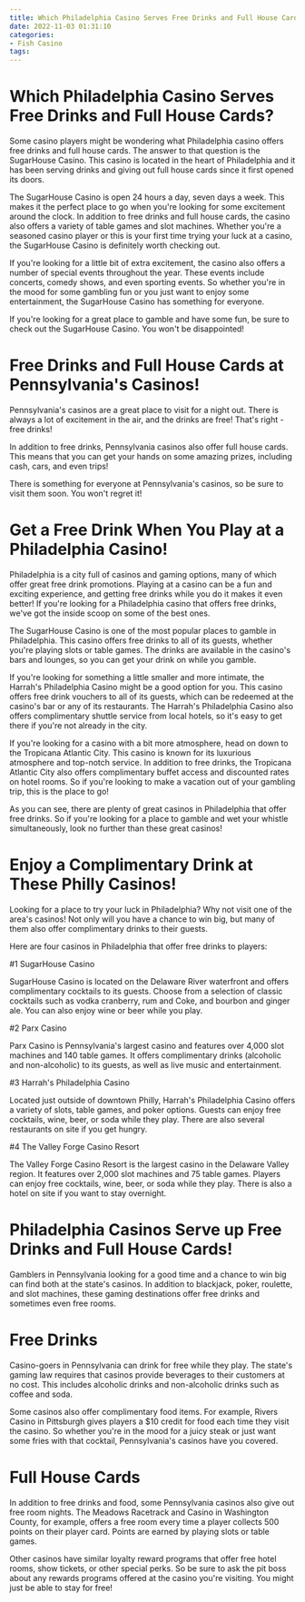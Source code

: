 ```yaml
---
title: Which Philadelphia Casino Serves Free Drinks and Full House Cards
date: 2022-11-03 01:31:10
categories:
- Fish Casino
tags:
---
```



#  Which Philadelphia Casino Serves Free Drinks and Full House Cards?



Some casino players might be wondering what Philadelphia casino offers free drinks and full house cards. The answer to that question is the SugarHouse Casino. This casino is located in the heart of Philadelphia and it has been serving drinks and giving out full house cards since it first opened its doors.

The SugarHouse Casino is open 24 hours a day, seven days a week. This makes it the perfect place to go when you're looking for some excitement around the clock. In addition to free drinks and full house cards, the casino also offers a variety of table games and slot machines. Whether you're a seasoned casino player or this is your first time trying your luck at a casino, the SugarHouse Casino is definitely worth checking out.

If you're looking for a little bit of extra excitement, the casino also offers a number of special events throughout the year. These events include concerts, comedy shows, and even sporting events. So whether you're in the mood for some gambling fun or you just want to enjoy some entertainment, the SugarHouse Casino has something for everyone.

If you're looking for a great place to gamble and have some fun, be sure to check out the SugarHouse Casino. You won't be disappointed!

#  Free Drinks and Full House Cards at Pennsylvania's Casinos!

Pennsylvania's casinos are a great place to visit for a night out. There is always a lot of excitement in the air, and the drinks are free! That's right - free drinks!

In addition to free drinks, Pennsylvania casinos also offer full house cards. This means that you can get your hands on some amazing prizes, including cash, cars, and even trips!

There is something for everyone at Pennsylvania's casinos, so be sure to visit them soon. You won't regret it!

#  Get a Free Drink When You Play at a Philadelphia Casino!

Philadelphia is a city full of casinos and gaming options, many of which offer great free drink promotions. Playing at a casino can be a fun and exciting experience, and getting free drinks while you do it makes it even better! If you're looking for a Philadelphia casino that offers free drinks, we've got the inside scoop on some of the best ones.

The SugarHouse Casino is one of the most popular places to gamble in Philadelphia. This casino offers free drinks to all of its guests, whether you're playing slots or table games. The drinks are available in the casino's bars and lounges, so you can get your drink on while you gamble.

If you're looking for something a little smaller and more intimate, the Harrah's Philadelphia Casino might be a good option for you. This casino offers free drink vouchers to all of its guests, which can be redeemed at the casino's bar or any of its restaurants. The Harrah's Philadelphia Casino also offers complimentary shuttle service from local hotels, so it's easy to get there if you're not already in the city.

If you're looking for a casino with a bit more atmosphere, head on down to the Tropicana Atlantic City. This casino is known for its luxurious atmosphere and top-notch service. In addition to free drinks, the Tropicana Atlantic City also offers complimentary buffet access and discounted rates on hotel rooms. So if you're looking to make a vacation out of your gambling trip, this is the place to go!

As you can see, there are plenty of great casinos in Philadelphia that offer free drinks. So if you're looking for a place to gamble and wet your whistle simultaneously, look no further than these great casinos!

#  Enjoy a Complimentary Drink at These Philly Casinos!

Looking for a place to try your luck in Philadelphia? Why not visit one of the area's casinos! Not only will you have a chance to win big, but many of them also offer complimentary drinks to their guests.

Here are four casinos in Philadelphia that offer free drinks to players:

#1 SugarHouse Casino

SugarHouse Casino is located on the Delaware River waterfront and offers complimentary cocktails to its guests. Choose from a selection of classic cocktails such as vodka cranberry, rum and Coke, and bourbon and ginger ale. You can also enjoy wine or beer while you play.

#2 Parx Casino

Parx Casino is Pennsylvania's largest casino and features over 4,000 slot machines and 140 table games. It offers complimentary drinks (alcoholic and non-alcoholic) to its guests, as well as live music and entertainment.

#3 Harrah's Philadelphia Casino

Located just outside of downtown Philly, Harrah's Philadelphia Casino offers a variety of slots, table games, and poker options. Guests can enjoy free cocktails, wine, beer, or soda while they play. There are also several restaurants on site if you get hungry.

#4 The Valley Forge Casino Resort



 The Valley Forge Casino Resort is the largest casino in the Delaware Valley region. It features over 2,000 slot machines and 75 table games. Players can enjoy free cocktails, wine, beer, or soda while they play. There is also a hotel on site if you want to stay overnight.

#  Philadelphia Casinos Serve up Free Drinks and Full House Cards!

Gamblers in Pennsylvania looking for a good time and a chance to win big can find both at the state's casinos. In addition to blackjack, poker, roulette, and slot machines, these gaming destinations offer free drinks and sometimes even free rooms.

# Free Drinks

Casino-goers in Pennsylvania can drink for free while they play. The state's gaming law requires that casinos provide beverages to their customers at no cost. This includes alcoholic drinks and non-alcoholic drinks such as coffee and soda.

Some casinos also offer complimentary food items. For example, Rivers Casino in Pittsburgh gives players a $10 credit for food each time they visit the casino. So whether you're in the mood for a juicy steak or just want some fries with that cocktail, Pennsylvania's casinos have you covered.

# Full House Cards

In addition to free drinks and food, some Pennsylvania casinos also give out free room nights. The Meadows Racetrack and Casino in Washington County, for example, offers a free room every time a player collects 500 points on their player card. Points are earned by playing slots or table games.

Other casinos have similar loyalty reward programs that offer free hotel rooms, show tickets, or other special perks. So be sure to ask the pit boss about any rewards programs offered at the casino you're visiting. You might just be able to stay for free!
